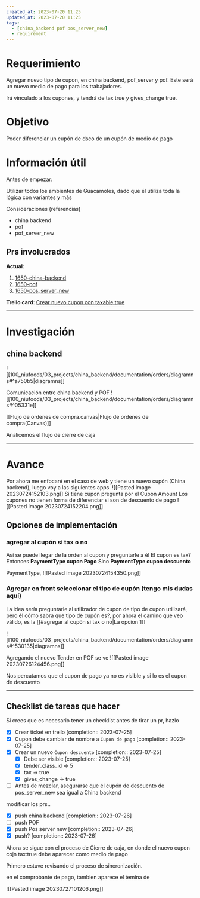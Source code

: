 ```yaml
---
created_at: 2023-07-20 11:25
updated_at: 2023-07-20 11:25
tags:
  - [china_backend pof pos_server_new]
  - requirement
---
```




# Requerimiento

Agregar nuevo tipo de cupon, en china backend, pof_server y pof.
Este será un nuevo medio de pago para los trabajadores.

Irá vinculado a los cupones, y tendrá de tax true y gives_change true.

# Objetivo

Poder diferenciar un cupón de dsco de un cupón de medio de pago

# Información útil

Antes de empezar:

Utilizar todos los ambientes de Guacamoles, dado que él utiliza toda la lógica con variantes y más

Consideraciones (referencias)
- china backend
- pof
- pof_server_new

## Prs involucrados

**Actual**: 
1. [1650-china-backend](https://bitbucket.org/niusushi/china-backend/pull-requests/339)
2. [1650-pof](https://bitbucket.org/nnodes/pof_server_new/pull-requests/358)
3. [1650-pos_server_new](https://bitbucket.org/nnodes/pof_server_new/pull-requests/359?t=1)


**Trello card**: [Crear nuevo cupon con taxable true](https://trello.com/c/m7SF2MYG/1650-crear-nuevo-cupon-con-taxable-true)

---
# Investigación

## china backend 
![[100_niufoods/03_projects/china_backend/documentation/orders/diagramns#^a750b5|diagramns]]

 

Comunicación entre china backend y POF
![[100_niufoods/03_projects/china_backend/documentation/orders/diagramns#^05331e]]


[[Flujo de ordenes de compra.canvas|Flujo de ordenes de compra(Canvas)]]

Analicemos el flujo de cierre de caja

---
# Avance


Por ahora me enfocaré  en el caso de web y tiene un nuevo cupón  (China backend), luego voy a las siguientes apps.
![[Pasted image 20230724152103.png]]
Si tiene cupon pregunta por el Cupon Amount
Los cupones no tienen forma de diferenciar si son de descuento de pago
![[Pasted image 20230724152204.png]]

## Opciones de implementación
###  agregar al cupón si tax o no

Así se puede llegar de la orden al cupon y preguntarle a él
El cupon es tax?
	Entonces **PaymentType cupon Pago**
	Sino **PaymentType cupon descuento**

PaymentType,
![[Pasted image 20230724154350.png]]

### Agregar en front seleccionar el tipo de cupón (tengo mis dudas aquí)
La idea sería preguntarle al utilizador de cupon de tipo de cupon utilizará, pero él cómo sabra que tipo de cupón es?, por ahora el camino que veo válido, es la [[#agregar al cupón si tax o no|La opcion 1]]

![[100_niufoods/03_projects/china_backend/documentation/orders/diagramns#^530135|diagramns]]


Agregando el nuevo Tender en POF se ve
![[Pasted image 20230726124456.png]]

Nos percatamos que el cupon de pago ya no es visible y si lo es el cupon de descuento

---
## Checklist de tareas que hacer 

Si crees que es necesario tener un checklist antes de tirar un pr, hazlo

- [x] Crear ticket en trello  [completion:: 2023-07-25]
- [x] Cupon debe cambiar de nombre a `Cupon de pago`  [completion:: 2023-07-25]
- [x] Crear un nuevo `Cupon descuento`  [completion:: 2023-07-25]
	- [x] Debe ser visible  [completion:: 2023-07-25]
	- [x] tender_class_id => 5
	- [x] tax => true
	- [x] gives_change => true

- [ ] Antes de mezclar, asegurarse que el cupón de descuento de pos_server_new sea igual a China backend

modificar los prs.. 

- [x] push china backend  [completion:: 2023-07-26]
- [ ] push POF
- [x] push Pos server new  [completion:: 2023-07-26]
- [x] push?  [completion:: 2023-07-26]

Ahora se sigue con el proceso de Cierre de caja, en donde el nuevo cupon cojn tax:true debe aparecer como medio de pago

Primero estuve revisando el proceso de sincronización.

en el comprobante de pago, tambien aparece el temina de 

![[Pasted image 20230727101206.png]]
